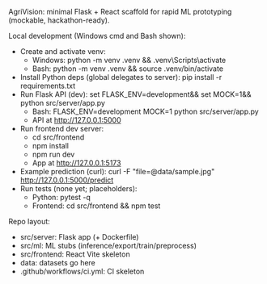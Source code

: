 AgriVision: minimal Flask + React scaffold for rapid ML prototyping (mockable, hackathon-ready).

Local development (Windows cmd and Bash shown):
- Create and activate venv:
  - Windows: python -m venv .venv && .venv\Scripts\activate
  - Bash: python -m venv .venv && source .venv/bin/activate
- Install Python deps (global delegates to server): pip install -r requirements.txt
- Run Flask API (dev): set FLASK_ENV=development&& set MOCK=1&& python src/server/app.py
  - Bash: FLASK_ENV=development MOCK=1 python src/server/app.py
  - API at http://127.0.0.1:5000
- Run frontend dev server:
  - cd src/frontend
  - npm install
  - npm run dev
  - App at http://127.0.0.1:5173
- Example prediction (curl): curl -F "file=@data/sample.jpg" http://127.0.0.1:5000/predict
- Run tests (none yet; placeholders):
  - Python: pytest -q
  - Frontend: cd src/frontend && npm test

Repo layout:
- src/server: Flask app (+ Dockerfile)
- src/ml: ML stubs (inference/export/train/preprocess)
- src/frontend: React Vite skeleton
- data: datasets go here
- .github/workflows/ci.yml: CI skeleton
